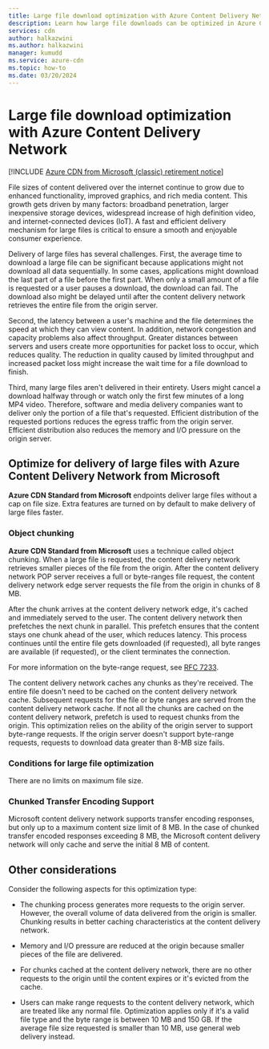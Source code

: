```yaml
---
title: Large file download optimization with Azure Content Delivery Network
description: Learn how large file downloads can be optimized in Azure Content Delivery Network. This article includes several scenarios.
services: cdn
author: halkazwini
ms.author: halkazwini
manager: kumudd
ms.service: azure-cdn
ms.topic: how-to
ms.date: 03/20/2024
---
```


# Large file download optimization with Azure Content Delivery Network

[!INCLUDE [Azure CDN from Microsoft (classic) retirement notice](../../includes/cdn-classic-retirement.md)]

File sizes of content delivered over the internet continue to grow due to enhanced functionality, improved graphics, and rich media content. This growth gets driven by many factors: broadband penetration, larger inexpensive storage devices, widespread increase of high definition video, and internet-connected devices (IoT). A fast and efficient delivery mechanism for large files is critical to ensure a smooth and enjoyable consumer experience.

Delivery of large files has several challenges. First, the average time to download a large file can be significant because applications might not download all data sequentially. In some cases, applications might download the last part of a file before the first part. When only a small amount of a file is requested or a user pauses a download, the download can fail. The download also might be delayed until after the content delivery network retrieves the entire file from the origin server.

Second, the latency between a user's machine and the file determines the speed at which they can view content. In addition, network congestion and capacity problems also affect throughput. Greater distances between servers and users create more opportunities for packet loss to occur, which reduces quality. The reduction in quality caused by limited throughput and increased packet loss might increase the wait time for a file download to finish.

Third, many large files aren't delivered in their entirety. Users might cancel a download halfway through or watch only the first few minutes of a long MP4 video. Therefore, software and media delivery companies want to deliver only the portion of a file that's requested. Efficient distribution of the requested portions reduces the egress traffic from the origin server. Efficient distribution also reduces the memory and I/O pressure on the origin server.

<a name='optimize-for-delivery-of-large-files-with-azure-cdn-from-microsoft'></a>

## Optimize for delivery of large files with Azure Content Delivery Network from Microsoft

**Azure CDN Standard from Microsoft** endpoints deliver large files without a cap on file size. Extra features are turned on by default to make delivery of large files faster.

### Object chunking

**Azure CDN Standard from Microsoft** uses a technique called object chunking. When a large file is requested, the content delivery network retrieves smaller pieces of the file from the origin. After the content delivery network POP server receives a full or byte-ranges file request, the content delivery network edge server requests the file from the origin in chunks of 8 MB.

After the chunk arrives at the content delivery network edge, it's cached and immediately served to the user. The content delivery network then prefetches the next chunk in parallel. This prefetch ensures that the content stays one chunk ahead of the user, which reduces latency. This process continues until the entire file gets downloaded (if requested), all byte ranges are available (if requested), or the client terminates the connection.

For more information on the byte-range request, see [RFC 7233](https://tools.ietf.org/html/rfc7233).

The content delivery network caches any chunks as they're received. The entire file doesn't need to be cached on the content delivery network cache. Subsequent requests for the file or byte ranges are served from the content delivery network cache. If not all the chunks are cached on the content delivery network, prefetch is used to request chunks from the origin. This optimization relies on the ability of the origin server to support byte-range requests. If the origin server doesn't support byte-range requests, requests to download data greater than 8-MB size fails.

### Conditions for large file optimization

There are no limits on maximum file size.

### Chunked Transfer Encoding Support

Microsoft content delivery network supports transfer encoding responses, but only up to a maximum content size limit of 8 MB. In the case of chunked transfer encoded responses exceeding 8 MB, the Microsoft content delivery network will only cache and serve the initial 8 MB of content.

## Other considerations

Consider the following aspects for this optimization type:

- The chunking process generates more requests to the origin server. However, the overall volume of data delivered from the origin is smaller. Chunking results in better caching characteristics at the content delivery network.

- Memory and I/O pressure are reduced at the origin because smaller pieces of the file are delivered.

- For chunks cached at the content delivery network, there are no other requests to the origin until the content expires or it's evicted from the cache.

- Users can make range requests to the content delivery network, which are treated like any normal file. Optimization applies only if it's a valid file type and the byte range is between 10 MB and 150 GB. If the average file size requested is smaller than 10 MB, use general web delivery instead.
